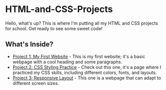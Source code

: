 # HTML-and-CSS-Projects

Hello, what's up? This is where I'm putting all my HTML and CSS projects for school. Get ready to see some sweet code!

## What's Inside?

* [Project 1: My First Website](https://github.com/AnxiousVirus-0xDEAD/html-css-projects/tree/main/project1) - This is my first website; it's a basic webpage with a cool heading and some paragraphs.
* [Project 2: CSS Styling Practice](https://github.com/AnxiousVirus-0xDEAD/html-css-projects/tree/main/project2) - Check out this one, it's a page where I practiced my CSS skills, including different colors, fonts, and layouts.
* [Project 3: Responsive Layout](https://github.com/AnxiousVirus-0xDEAD/html-css-projects/tree/main/project3) - This one is a webpage that can adapt to different screen sizes.
